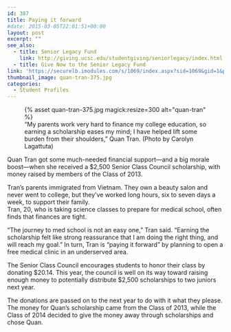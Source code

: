 ```yaml
---
id: 387
title: Paying it forward
#date: 2015-03-05T22:01:51+00:00
layout: post
excerpt: ""
see_also:
  - title: Senior Legacy Fund
    link: http://giving.ucsc.edu/studentgiving/seniorlegacy/index.html
  - title: Give Now to the Senior Legacy Fund
link: 'https://securelb.imodules.com/s/1069/index.aspx?sid=1069&gid=1&pgid=761&dids=600&='
thumbnail_image: quan-tran-375.jpg
categories:
  - Student Profiles
---
```

<figure class="inline-image right">
{% asset quan-tran-375.jpg magick:resize=300 alt="quan-tran" %}<figcaption>“My parents work very hard to finance my college education, so earning a scholarship eases my mind; I have helped lift some burden from their shoulders,” Quan Tran. (Photo by Carolyn Lagattuta)</figcaption></figure>

Quan Tran got some much-needed financial support—and a big morale boost—when she received a $2,500 Senior Class Council scholarship, with money raised by members of the Class of 2013.

Tran&#8217;s parents immigrated from Vietnam. They own a beauty salon and never went to college, but they&#8217;ve worked long hours, six to seven days a week, to support their family.  
Tran, 20, who is taking science classes to prepare for medical school, often finds that finances are tight.

&#8220;The journey to med school is not an easy one,&#8221; Tran said. &#8220;Earning the scholarship felt like strong reassurance that I am doing the right thing, and will reach my goal.&#8221; In turn, Tran is &#8220;paying it forward&#8221; by planning to open a free medical clinic in an underserved area.

The Senior Class Council encourages students to honor their class by donating $20.14. This year, the council is well on its way toward raising enough money to potentially distribute $2,500 scholarships to two juniors next year.

The donations are passed on to the next year to do with it what they please. The money for Quan&#8217;s scholarship came from the Class of 2013, while the Class of 2014 decided to give the money away through scholarships and chose Quan.
